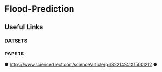 # Flood-Prediction

## Useful Links


### DATSETS

### PAPERS

● https://www.sciencedirect.com/science/article/pii/S2214241X15001212
●
